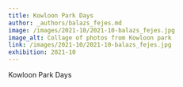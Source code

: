 ```yaml
---
title: Kowloon Park Days
author: _authors/balazs_fejes.md
image: /images/2021-10/2021-10-balazs_fejes.jpg
image_alt: Collage of photos from Kowloon park
link: /images/2021-10/2021-10-balazs_fejes.jpg
exhibition: 2021-10
---
```


Kowloon Park Days